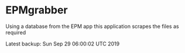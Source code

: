 # EPMgrabber
Using a database from the EPM app this application scrapes the files as required


Latest backup: Sun Sep 29 06:00:02 UTC 2019
